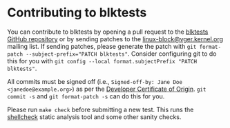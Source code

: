 # Contributing to blktests

You can contribute to blktests by opening a pull request to the [blktests
GitHub repository](https://github.com/osandov/blktests) or by sending patches
to the <linux-block@vger.kernel.org> mailing list. If sending patches, please
generate the patch with `git format-patch --subject-prefix="PATCH blktests"`.
Consider configuring git to do this for you with `git config --local
format.subjectPrefix "PATCH blktests"`.

All commits must be signed off (i.e., `Signed-off-by: Jane Doe <janedoe@example.org>`)
as per the [Developer Certificate of Origin](https://developercertificate.org/).
`git commit -s` and `git format-patch -s` can do this for you.

Please run `make check` before submitting a new test. This runs the
[shellcheck](https://github.com/koalaman/shellcheck) static analysis tool and
some other sanity checks.
